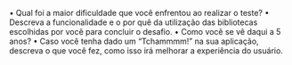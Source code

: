 • Qual foi a maior dificuldade que você enfrentou ao realizar o teste? • Descreva a funcionalidade e o por quê da utilização das bibliotecas escolhidas por você para concluir o desafio. • Como você se vê daqui a 5 anos? • Caso você tenha dado um “Tchammmm!” na sua aplicação, descreva o que você fez, como isso irá melhorar a experiência do usuário.
